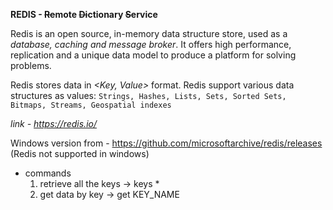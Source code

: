 **REDIS - ~~Re~~mote ~~Di~~ctionary ~~S~~ervice**

Redis is an open source, in-memory data structure store, used as a _database,
caching and message broker_. It offers high performance, replication
and a unique data model to produce a platform for solving problems.

Redis stores data in _<Key, Value>_ format.
Redis support various data structures as values:
`Strings,
Hashes,
Lists,
Sets,
Sorted Sets,
Bitmaps,
Streams,
Geospatial indexes`

_link - https://redis.io/_

Windows version from - https://github.com/microsoftarchive/redis/releases
(Redis not supported in windows)

* commands
    1. retrieve all the keys -> keys *
    2. get data by key -> get KEY_NAME


